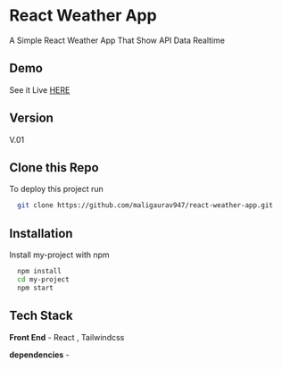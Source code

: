 
# React Weather App

A Simple React Weather App That Show API Data Realtime



## Demo

See it Live [HERE](https://maligaurav947.github.io/react-weather-app/) 


## Version

V.01
## Clone this Repo

To deploy this project run

```bash
  git clone https://github.com/maligaurav947/react-weather-app.git
```


## Installation

Install my-project with npm

```bash
  npm install
  cd my-project
  npm start
```
    
## Tech Stack

**Front End** - React , Tailwindcss 

**dependencies** - 
